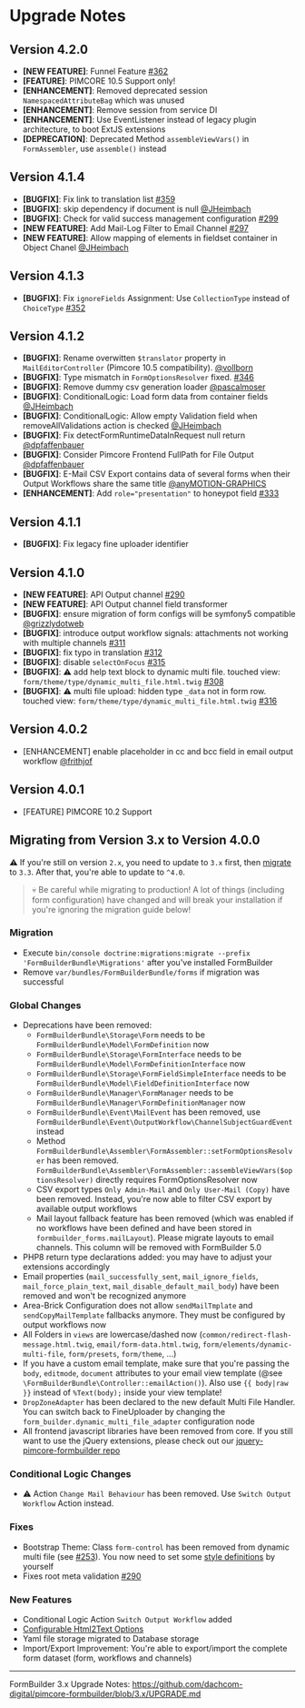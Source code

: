 # Upgrade Notes

## Version 4.2.0
- **[NEW FEATURE]**: Funnel Feature [#362](https://github.com/dachcom-digital/pimcore-formbuilder/issues/362)
- **[FEATURE]**: PIMCORE 10.5 Support only!
- **[ENHANCEMENT]**: Removed deprecated session `NamespacedAttributeBag` which was unused
- **[ENHANCEMENT]**: Remove session from service DI
- **[ENHANCEMENT]**: Use EventListener instead of legacy plugin architecture, to boot ExtJS extensions
- **[DEPRECATION]**: Deprecated Method `assembleViewVars()` in `FormAssembler`, use `assemble()` instead

## Version 4.1.4
- **[BUGFIX]**: Fix link to translation list [#359](https://github.com/dachcom-digital/pimcore-formbuilder/pull/359)
- **[BUGFIX]**: skip dependency if document is null [@JHeimbach](https://github.com/dachcom-digital/pimcore-formbuilder/pull/354)
- **[BUGFIX]**: Check for valid success management configuration [#299](https://github.com/dachcom-digital/pimcore-formbuilder/issues/299)
- **[NEW FEATURE]**: Add Mail-Log Filter to Email Channel [#297](https://github.com/dachcom-digital/pimcore-formbuilder/issues/297)
- **[NEW FEATURE]**: Allow mapping of elements in fieldset container in Object Chanel [@JHeimbach](https://github.com/dachcom-digital/pimcore-formbuilder/pull/355)

## Version 4.1.3
- **[BUGFIX]**: Fix `ignoreFields` Assignment: Use `CollectionType` instead of `ChoiceType` [#352](https://github.com/dachcom-digital/pimcore-formbuilder/pull/352)

## Version 4.1.2
- **[BUGFIX]**: Rename overwitten `$translator` property in `MailEditorController` (Pimcore 10.5 compatibility). [@vollborn](https://github.com/dachcom-digital/pimcore-formbuilder/pull/345)
- **[BUGFIX]**: Type mismatch in `FormOptionsResolver` fixed. [#346](https://github.com/dachcom-digital/pimcore-formbuilder/pull/347)
- **[BUGFIX]**: Remove dummy csv generation loader [@pascalmoser](https://github.com/dachcom-digital/pimcore-formbuilder/pull/328)
- **[BUGFIX]**: ConditionalLogic: Load form data from container fields [@JHeimbach](https://github.com/dachcom-digital/pimcore-formbuilder/pull/330)
- **[BUGFIX]**: ConditionalLogic: Allow empty Validation field when removeAllValidations action is checked [@JHeimbach](https://github.com/dachcom-digital/pimcore-formbuilder/pull/331)
- **[BUGFIX]**: Fix detectFormRuntimeDataInRequest null return [@dpfaffenbauer](https://github.com/dachcom-digital/pimcore-formbuilder/pull/335)
- **[BUGFIX]**: Consider Pimcore Frontend FullPath for File Output [@dpfaffenbauer](https://github.com/dachcom-digital/pimcore-formbuilder/pull/336)
- **[BUGFIX]**: E-Mail CSV Export contains data of several forms when their Output Workflows share the same title [@anyMOTION-GRAPHICS](https://github.com/dachcom-digital/pimcore-formbuilder/issues/325)
- **[ENHANCEMENT]**: Add `role="presentation"` to honeypot field [#333](https://github.com/dachcom-digital/pimcore-formbuilder/issues/333)

## Version 4.1.1
- **[BUGFIX]**: Fix legacy fine uploader identifier

## Version 4.1.0
- **[NEW FEATURE]**: API Output channel [#290](https://github.com/dachcom-digital/pimcore-formbuilder/issues/301)
- **[NEW FEATURE]**: API Output channel field transformer
- **[BUGFIX]**: ensure migration of form configs will be symfony5 compatible [@grizzlydotweb](https://github.com/dachcom-digital/pimcore-formbuilder/pull/310)
- **[BUGFIX]**: introduce output workflow signals: attachments not working with multiple channels [#311](https://github.com/dachcom-digital/pimcore-formbuilder/issues/311) 
- **[BUGFIX]**: fix typo in translation [#312](https://github.com/dachcom-digital/pimcore-formbuilder/issues/312)
- **[BUGFIX]**: disable `selectOnFocus` [#315](https://github.com/dachcom-digital/pimcore-formbuilder/issues/315)
- **[BUGFIX]**: ⚠️ add help text block to dynamic multi file. touched view: `form/theme/type/dynamic_multi_file.html.twig` [#308](https://github.com/dachcom-digital/pimcore-formbuilder/issues/308)
- **[BUGFIX]**: ⚠️ multi file upload: hidden type `_data` not in form row. touched view: `form/theme/type/dynamic_multi_file.html.twig` [#316](https://github.com/dachcom-digital/pimcore-formbuilder/issues/316) 

## Version 4.0.2
- [ENHANCEMENT] enable placeholder in cc and bcc field in email output workflow [@frithjof](https://github.com/dachcom-digital/pimcore-formbuilder/pull/305)

## Version 4.0.1
- [FEATURE] PIMCORE 10.2 Support
 
## Migrating from Version 3.x to Version 4.0.0
⚠️ If you're still on version `2.x`, you need to update to `3.x` first, then [migrate](https://github.com/dachcom-digital/pimcore-formbuilder/blob/3.x/UPGRADE.md) to `3.3`. After that, you're able to update to `^4.0`.

> 💀 Be careful while migrating to production!
> A lot of things (including form configuration) have changed and will break your installation if you're ignoring the migration guide below!

### Migration
- Execute `bin/console doctrine:migrations:migrate --prefix 'FormBuilderBundle\Migrations'` after you've installed FormBuilder
- Remove `var/bundles/FormBuilderBundle/forms` if migration was successful

### Global Changes
- Deprecations have been removed:
  - `FormBuilderBundle\Storage\Form` needs to be `FormBuilderBundle\Model\FormDefinition` now
  - `FormBuilderBundle\Storage\FormInterface` needs to be `FormBuilderBundle\Model\FormDefinitionInterface` now
  - `FormBuilderBundle\Storage\FormFieldSimpleInterface` needs to be `FormBuilderBundle\Model\FieldDefinitionInterface` now
  - `FormBuilderBundle\Manager\FormManager` needs to be `FormBuilderBundle\Manager\FormDefinitionManager` now
  - `FormBuilderBundle\Event\MailEvent` has been removed, use `FormBuilderBundle\Event\OutputWorkflow\ChannelSubjectGuardEvent` instead
  - Method `FormBuilderBundle\Assembler\FormAssembler::setFormOptionsResolver` has been removed. `FormBuilderBundle\Assembler\FormAssembler::assembleViewVars($optionsResolver)` directly requires FormOptionsResolver now
  - CSV export types `Only Admin-Mail` and `Only User-Mail (Copy)` have been removed. Instead, you're now able to filter CSV export by available output workflows
  - Mail layout fallback feature has been removed (which was enabled if no workflows have been defined and have been stored in `formbuilder_forms.mailLayout`). Please migrate layouts to email channels. This column will be removed with FormBuilder 5.0
- PHP8 return type declarations added: you may have to adjust your extensions accordingly
- Email properties (`mail_successfully_sent`, `mail_ignore_fields`, `mail_force_plain_text`, `mail_disable_default_mail_body`) have been removed and won't be recognized anymore
- Area-Brick Configuration does not allow `sendMailTmplate` and `sendCopyMailTemplate` fallbacks anymore. They must be configured by output workflows now
- All Folders in `views` are lowercase/dashed now (`common/redirect-flash-message.html.twig`, `email/form-data.html.twig`, `form/elements/dynamic-multi-file`, `form/presets`, `form/theme`, ...)
- If you have a custom email template, make sure that you're passing the `body`, `editmode`, `document` attributes to your email view template (@see `\FormBuilderBundle\Controller::emailAction()`). Also use `{{ body|raw }}` instead of `%Text(body);` inside your view template!
- `DropZoneAdapter` has been declared to the new default Multi File Handler. You can switch back to FineUploader by changing the `form_builder.dynamic_multi_file_adapter` configuration node
- All frontend javascript libraries have been removed from core. If you still want to use the jQuery extensions, please check out our [jquery-pimcore-formbuilder repo](https://github.com/dachcom-digital/jquery-pimcore-formbuilder)

### Conditional Logic Changes
- ⚠️ Action `Change Mail Behaviour` has been removed. Use `Switch Output Workflow` Action instead. 

### Fixes
- Bootstrap Theme: Class `form-control` has been removed from dynamic multi file (see [#253](https://github.com/dachcom-digital/pimcore-formbuilder/pull/253)). You now need to set some [style definitions](docs/90_FrontendTips.md#multi-file-validation) by yourself
- Fixes root meta validation [#290](https://github.com/dachcom-digital/pimcore-formbuilder/issues/290)

### New Features
- Conditional Logic Action `Switch Output Workflow` added
- [Configurable Html2Text Options](./docs/OutputWorkflow/10_EmailChannel.md#configure-html2text-options)
- Yaml file storage migrated to Database storage
- Import/Export Improvement: You're able to export/import the complete form dataset (form, workflows and channels)

***

FormBuilder 3.x Upgrade Notes: https://github.com/dachcom-digital/pimcore-formbuilder/blob/3.x/UPGRADE.md
